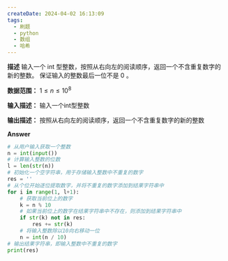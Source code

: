 ```yaml
---
createDate: 2024-04-02 16:13:09
tags:
  - 刷题
  - python
  - 数组
  - 哈希
---
```

**描述**
输入一个 int 型整数，按照从右向左的阅读顺序，返回一个不含重复数字的新的整数。
保证输入的整数最后一位不是 0 。

**数据范围：**  $1\le n \le 10^8$
  
**输入描述：**
输入一个int型整数

**输出描述：**
按照从右向左的阅读顺序，返回一个不含重复数字的新的整数

**Answer**
```python
# 从用户输入获取一个整数
n = int(input())
# 计算输入整数的位数
l = len(str(n))
# 初始化一个空字符串，用于存储输入整数中不重复的数字
res = ''
# 从个位开始逐位提取数字，并将不重复的数字添加到结果字符串中
for i in range(1, l+1):
    # 获取当前位上的数字
    k = n % 10
    # 如果当前位上的数字在结果字符串中不存在，则添加到结果字符串中
    if str(k) not in res:
        res += str(k)
    # 将输入整数除以10向右移动一位
    n = int(n / 10)
# 输出结果字符串，即输入整数中不重复的数字
print(res)
```
